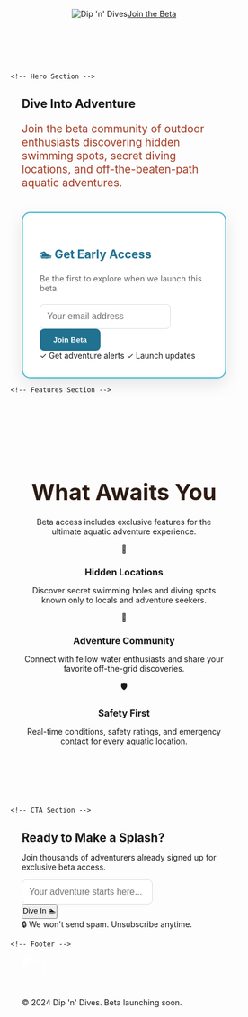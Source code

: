 <!DOCTYPE html>
<html lang="en">
<head>
    <meta charset="UTF-8">
    <meta name="viewport" content="width=device-width, initial-scale=1.0">
    <title>Dip 'n' Dives - Join the Beta</title>
    <style>
        * {
            margin: 0;
            padding: 0;
            box-sizing: border-box;
        }

   body {
            font-family: -apple-system, BlinkMacSystemFont, 'Segoe UI', Roboto, sans-serif;
            background-color: #F6E6C5;
            color: #2C1B12;
            line-height: 1.6;
        }
    .container {
            max-width: 1200px;
            margin: 0 auto;
            padding: 0 20px;
        }
    /* Header */
        .header {
            padding: 20px 0;
            display: flex;
            justify-content: space-between;
            align-items: center;
        }

  .logo {
            height: 60px;
            width: auto;
        }

   .join-beta-btn {
            background-color: #F8A22C;
            color: #2C1B12;
            padding: 12px 24px;
            border: none;
            border-radius: 25px;
            font-weight: 600;
            text-decoration: none;
            transition: all 0.3s ease;
        }

   .join-beta-btn:hover {
            background-color: #e6921a;
            transform: translateY(-2px);
        }

   /* Hero Section */
        .hero {
            text-align: center;
            padding: 80px 0;
        }

   .hero h1 {
            font-size: 3.5rem;
            font-weight: 700;
            margin-bottom: 20px;
            color: #2C1B12;
        }

   .hero .highlight {
            color: #217190;
        }
      .hero p {
            font-size: 1.2rem;
            margin-bottom: 40px;
            max-width: 600px;
            margin-left: auto;
            margin-right: auto;
            color: #A63B24;
        }
    /* Signup Form */
        .signup-form {
            background: white;
            padding: 30px;
            border-radius: 15px;
            box-shadow: 0 10px 30px rgba(0,0,0,0.1);
            max-width: 500px;
            margin: 0 auto;
            border: 2px solid #43B8D1;
        }
    .signup-form h3 {
            color: #217190;
            margin-bottom: 10px;
            font-size: 1.3rem;
        }
    .signup-form p {
            color: #666;
            margin-bottom: 20px;
            font-size: 0.9rem;
        }

   .form-group {
            display: flex;
            gap: 10px;
            margin-bottom: 15px;
        }
       .form-input {
           flex: 1;
            padding: 12px;
            border: 1px solid #ddd;
            border-radius: 8px;
            font-size: 1rem;
        }
    .submit-btn {
            background-color: #217190;
            color: white;
            padding: 12px 24px;
            border: none;
            border-radius: 8px;
            font-weight: 600;
            cursor: pointer;
            transition: all 0.3s ease;
        }

  .submit-btn:hover {
            background-color: #1a5a73;
        }

   .form-footer {
            font-size: 0.8rem;
            color: #666;
            text-align: center;
            margin-top: 15px;
        }
    /* Features Section */
        .features {
            padding: 80px 0;
            text-align: center;
        }
    .features h2 {
            font-size: 2.5rem;
            margin-bottom: 20px;
            color: #2C1B12;
        }   
  .features-subtitle {
            color: #A63B24;
            margin-bottom: 50px;
            font-size: 1.1rem;
        }

   .features-grid {
            display: grid;
            grid-template-columns: repeat(auto-fit, minmax(300px, 1fr));
            gap: 30px;
            margin-top: 50px;
        }

   .feature-card {
            background: white;
            padding: 30px;
            border-radius: 15px;
            box-shadow: 0 5px 20px rgba(0,0,0,0.1);
            border: 2px solid #43B8D1;
            transition: transform 0.3s ease;
        }

   .feature-card:hover {
            transform: translateY(-5px);
        }

   .feature-icon {
            font-size: 2.5rem;
            margin-bottom: 15px;
            color: #217190;
        }

   .feature-card h3 {
            color: #2C1B12;
            margin-bottom: 15px;
            font-size: 1.3rem;
        }

   .feature-card p {
            color: #666;
            font-size: 0.95rem;
        }

  /* CTA Section */
        .cta-section {
            background: linear-gradient(135deg, #43B8D1 0%, #F8A22C 100%);
            padding: 80px 0;
            text-align: center;
            color: white;
        }

   .cta-section h2 {
            font-size: 2.5rem;
            margin-bottom: 20px;
            /* Ensuring proper contrast for white text on gradient background */
            color: #ffffff;
            text-shadow: 0 2px 4px rgba(0,0,0,0.3);
        }

   .cta-section p {
            font-size: 1.2rem;
            margin-bottom: 40px;
            /* Ensuring proper contrast for white text on gradient background */
            color: #ffffff;
            text-shadow: 0 1px 2px rgba(0,0,0,0.3);
        }

  .cta-form {
            background: white;
            padding: 25px;
            border-radius: 15px;
            max-width: 500px;
            margin: 0 auto;
            box-shadow: 0 10px 30px rgba(0,0,0,0.2);
        }

  .cta-form .form-group {
            margin-bottom: 20px;
        }

   .cta-submit {
            background-color: #F8A22C;
            color: #2C1B12;
            width: 100%;
            padding: 15px;
            border: none;
            border-radius: 8px;
            font-weight: 600;
            font-size: 1.1rem;
            cursor: pointer;
            transition: all 0.3s ease;
        }

   .cta-submit:hover {
            background-color: #e6921a;
        }

   /* Footer */
        .footer {
            background-color: #2C1B12;
            color: white;
            padding: 40px 0;
            text-align: center;
        }
.footer-logo {
            height: 40px;
            margin-bottom: 20px;
            filter: brightness(0) invert(1);
        }

  .footer p {
            /* Ensuring proper contrast for footer text */
            color: #ffffff;
            font-size: 0.9rem;
        }

   /* Responsive */
        @media (max-width: 768px) {
            .header {
                flex-direction: column;
                gap: 20px;
            }

   .hero h1 {
                font-size: 2.5rem;
            }

   .form-group {
                flex-direction: column;
            }

   .features-grid {
                grid-template-columns: 1fr;
            }
        }
    </style>
</head>
<body>
    <!-- Header -->
    <header class="header">
        <div class="container">
            <div class="header">
                <img src="/logo.png" alt="Dip 'n' Dives" class="logo">
                <a href="#signup" class="join-beta-btn">Join the Beta</a>
            </div>
        </div>
    </header>

    <!-- Hero Section -->
 <section class="hero">
        <div class="container">
            <h1>Dive Into <span class="highlight">Adventure</span></h1>
            <p>Join the beta community of outdoor enthusiasts discovering hidden swimming spots, secret diving locations, and off-the-beaten-path aquatic adventures.</p>
            
   <div class="signup-form" id="signup">
                <h3>🏊 Get Early Access</h3>
                <p>Be the first to explore when we launch this beta.</p>
                <form>
                    <div class="form-group">
                        <input type="email" class="form-input" placeholder="Your email address" required>
                        <button type="submit" class="submit-btn">Join Beta</button>
                    </div>
                    <div class="form-footer">
                        ✓ Get adventure alerts  ✓ Launch updates
                    </div>
                </form>
            </div>
        </div>
    </section>

    <!-- Features Section -->
 <section class="features">
        <div class="container">
            <h2>What Awaits You</h2>
            <p class="features-subtitle">Beta access includes exclusive features for the ultimate aquatic adventure experience.</p>
            
   <div class="features-grid">
                <div class="feature-card">
                    <div class="feature-icon">📍</div>
                    <h3>Hidden Locations</h3>
                    <p>Discover secret swimming holes and diving spots known only to locals and adventure seekers.</p>
                </div>
                
   <div class="feature-card">
                    <div class="feature-icon">🤝</div>
                    <h3>Adventure Community</h3>
                    <p>Connect with fellow water enthusiasts and share your favorite off-the-grid discoveries.</p>
                </div>
                
   <div class="feature-card">
                    <div class="feature-icon">🛡️</div>
                    <h3>Safety First</h3>
                    <p>Real-time conditions, safety ratings, and emergency contact for every aquatic location.</p>
                </div>
            </div>
        </div>
    </section>

    <!-- CTA Section -->
  <section class="cta-section">
        <div class="container">
            <h2>Ready to Make a Splash?</h2>
            <p>Join thousands of adventurers already signed up for exclusive beta access.</p>
            
  <div class="cta-form">
                <form>
                    <div class="form-group">
                        <input type="email" class="form-input" placeholder="Your adventure starts here..." required>
                    </div>
                    <button type="submit" class="cta-submit">Dive In 🏊</button>
                    <div class="form-footer">
                        🔒 We won't send spam. Unsubscribe anytime.
                    </div>
                </form>
            </div>
        </div>
    </section>

    <!-- Footer -->
   <footer class="footer">
        <div class="container">
            <img src="/logo.png" alt="Dip 'n' Dives" class="footer-logo">
            <p>© 2024 Dip 'n' Dives. Beta launching soon.</p>
        </div>
    </footer>

   <script>
        // Smooth scrolling for anchor links
        document.querySelectorAll('a[href^="#"]').forEach(anchor => {
            anchor.addEventListener('click', function (e) {
                e.preventDefault();
                document.querySelector(this.getAttribute('href')).scrollIntoView({
                    behavior: 'smooth'
                });
            });
        });  
   // Form submission handling
        document.querySelectorAll('form').forEach(form => {
            form.addEventListener('submit', function(e) {
                e.preventDefault();
                const email = this.querySelector('input[type="email"]').value;
                if (email) {
                    alert('Thanks for joining the beta! We\'ll be in touch soon.');
                    this.querySelector('input[type="email"]').value = '';
                }
            });
        });
    </script>
</body>
</html>
